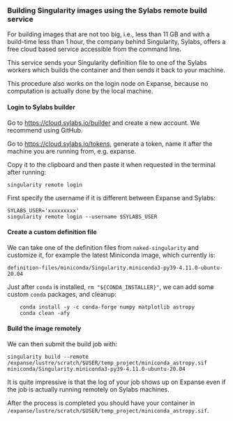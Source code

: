 ### Building Singularity images using the Sylabs remote build service

For building images that are not too big, i.e., less than 11 GB and with a build-time less than 1 hour, the company behind Singularity, Sylabs, offers a free cloud based service accessible from the command line.

This service sends your Singularity definition file to one of the Sylabs workers which builds the container and then sends it back to your machine.

This procedure also works on the login node on Expanse, because no computation is actually done by the local machine.

#### Login to Sylabs builder

Go to <https://cloud.sylabs.io/builder> and create a new account. We recommend using GitHub.

Go to <https://cloud.sylabs.io/tokens>, generate a token, name it after the machine you are running from, e.g. expanse.

Copy it to the clipboard and then paste it when requested in the terminal after running:

    singularity remote login

First specify the username if it is different between Expanse and Sylabs:

    SYLABS_USER='xxxxxxxxx'
    singularity remote login --username $SYLABS_USER

#### Create a custom definition file

We can take one of the definition files from `naked-singularity` and customize it, for example the latest Miniconda image, which currently is:

    definition-files/miniconda/Singularity.miniconda3-py39-4.11.0-ubuntu-20.04

Just after `conda` is installed, `rm "${CONDA_INSTALLER}"`, we can add some custom `conda` packages, and cleanup:

```
    conda install -y -c conda-forge numpy matplotlib astropy
    conda clean -afy
```

#### Build the image remotely

We can then submit the build job with:

    singularity build --remote /expanse/lustre/scratch/$USER/temp_project/miniconda_astropy.sif miniconda/Singularity.miniconda3-py39-4.11.0-ubuntu-20.04

It is quite impressive is that the log of your job shows up on Expanse even if the job is actually running remotely on Sylabs machines.

After the process is completed you should have your container in `/expanse/lustre/scratch/$USER/temp_project/miniconda_astropy.sif`.
